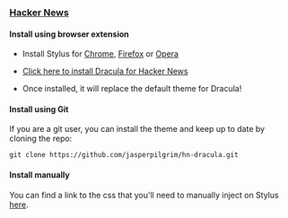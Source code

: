 ### [Hacker News](https://news.ycombinator.com)

#### Install using browser extension

- Install Stylus for [Chrome](https://chrome.google.com/webstore/detail/stylus/clngdbkpkpeebahjckkjfobafhncgmne), [Firefox](https://addons.mozilla.org/pt-BR/firefox/addon/styl-us/) or [Opera](https://addons.opera.com/pt-br/extensions/details/stylus/)

- [Click here to install Dracula for Hacker News](https://github.com/jasperpilgrim/hn-dracula/raw/main/hn-dracula.user.css)

- Once installed, it will replace the default theme for Dracula!

#### Install using Git

If you are a git user, you can install the theme and keep up to date by cloning the repo:

    git clone https://github.com/jasperpilgrim/hn-dracula.git

#### Install manually

You can find a link to the css that you'll need to manually inject on Stylus [here](https://github.com/jasperpilgrim/hn-dracula/blob/main/hn-dracula.user.css).
